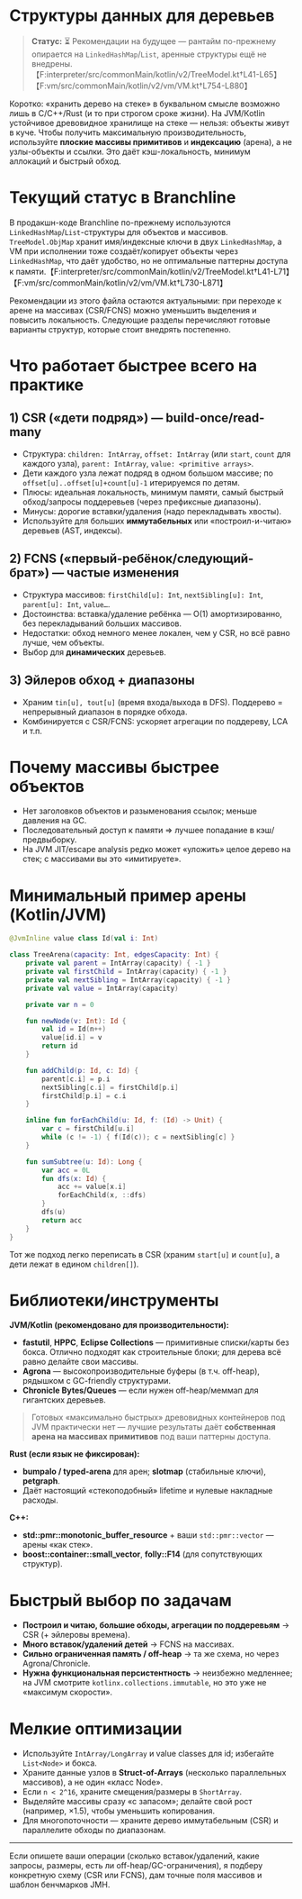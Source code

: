 # Структуры данных для деревьев

> **Статус:** ⏳ Рекомендации на будущее — рантайм по-прежнему опирается на `LinkedHashMap`/`List`, аренные структуры ещё не внедрены.【F:interpreter/src/commonMain/kotlin/v2/TreeModel.kt†L41-L65】【F:vm/src/commonMain/kotlin/v2/vm/VM.kt†L754-L880】

Коротко: «хранить дерево на стеке» в буквальном смысле возможно лишь в C/C++/Rust (и то при строгом сроке жизни). На JVM/Кotlin устойчивое древовидное хранилище на стеке — нельзя: объекты живут в куче. Чтобы получить максимальную производительность, используйте **плоские массивы примитивов** и **индексацию** (арена), а не узлы-объекты и ссылки. Это даёт кэш-локальность, минимум аллокаций и быстрый обход.

# Текущий статус в Branchline

В продакшн-коде Branchline по-прежнему используются `LinkedHashMap`/`List`-структуры для объектов и массивов. `TreeModel.ObjMap` хранит имя/индексные ключи в двух `LinkedHashMap`, а VM при исполнении тоже создаёт/копирует объекты через `LinkedHashMap`, что даёт удобство, но не оптимальные паттерны доступа к памяти.【F:interpreter/src/commonMain/kotlin/v2/TreeModel.kt†L41-L71】【F:vm/src/commonMain/kotlin/v2/vm/VM.kt†L730-L871】

Рекомендации из этого файла остаются актуальными: при переходе к арене на массивах (CSR/FCNS) можно уменьшить выделения и повысить локальность. Следующие разделы перечисляют готовые варианты структур, которые стоит внедрять постепенно.

# Что работает быстрее всего на практике

## 1) CSR («дети подряд») — build-once/read-many

* Структура: `children: IntArray`, `offset: IntArray` (или `start`, `count` для каждого узла), `parent: IntArray`, `value: <primitive arrays>`.
* Дети каждого узла лежат подряд в одном большом массиве; по `offset[u]..offset[u]+count[u]-1` итерируемся по детям.
* Плюсы: идеальная локальность, минимум памяти, самый быстрый обход/запросы поддеревьев (через префиксные диапазоны).
* Минусы: дорогие вставки/удаления (надо перекладывать хвосты).
* Используйте для больших **иммутабельных** или «построил-и-читаю» деревьев (AST, индексы).

## 2) FCNS («первый-ребёнок/следующий-брат») — частые изменения

* Структура массивов:
  `firstChild[u]: Int`, `nextSibling[u]: Int`, `parent[u]: Int`, `value…`.
* Достоинства: вставка/удаление ребёнка — O(1) амортизированно, без перекладываний больших массивов.
* Недостатки: обход немного менее локален, чем у CSR, но всё равно лучше, чем объекты.
* Выбор для **динамических** деревьев.

## 3) Эйлеров обход + диапазоны

* Храним `tin[u], tout[u]` (время входа/выхода в DFS). Поддерево = непрерывный диапазон в порядке обхода.
* Комбинируется с CSR/FCNS: ускоряет агрегации по поддереву, LCA и т.п.

# Почему массивы быстрее объектов

* Нет заголовков объектов и разыменования ссылок; меньше давления на GC.
* Последовательный доступ к памяти ⇒ лучшее попадание в кэш/предвыборку.
* На JVM JIT/escape analysis редко может «уложить» целое дерево на стек; с массивами вы это «имитируете».

# Минимальный пример арены (Kotlin/JVM)

```kotlin
@JvmInline value class Id(val i: Int)

class TreeArena(capacity: Int, edgesCapacity: Int) {
    private val parent = IntArray(capacity) { -1 }
    private val firstChild = IntArray(capacity) { -1 }
    private val nextSibling = IntArray(capacity) { -1 }
    private val value = IntArray(capacity)

    private var n = 0

    fun newNode(v: Int): Id {
        val id = Id(n++)
        value[id.i] = v
        return id
    }

    fun addChild(p: Id, c: Id) {
        parent[c.i] = p.i
        nextSibling[c.i] = firstChild[p.i]
        firstChild[p.i] = c.i
    }

    inline fun forEachChild(u: Id, f: (Id) -> Unit) {
        var c = firstChild[u.i]
        while (c != -1) { f(Id(c)); c = nextSibling[c] }
    }

    fun sumSubtree(u: Id): Long {
        var acc = 0L
        fun dfs(x: Id) {
            acc += value[x.i]
            forEachChild(x, ::dfs)
        }
        dfs(u)
        return acc
    }
}
```

Тот же подход легко переписать в CSR (храним `start[u]` и `count[u]`, а дети лежат в едином `children[]`).

# Библиотеки/инструменты

**JVM/Kotlin (рекомендовано для производительности):**

* **fastutil**, **HPPC**, **Eclipse Collections** — примитивные списки/карты без бокса. Отлично подходят как строительные блоки; для дерева всё равно делайте свои массивы.
* **Agrona** — высокопроизводительные буферы (в т.ч. off-heap), рядышком с GC-friendly структурами.
* **Chronicle Bytes/Queues** — если нужен off-heap/меммап для гигантских деревьев.

> Готовых «максимально быстрых» древовидных контейнеров под JVM практически нет — лучшие результаты даёт **собственная арена на массивах примитивов** под ваши паттерны доступа.

**Rust (если язык не фиксирован):**

* **bumpalo / typed-arena** для арен; **slotmap** (стабильные ключи), **petgraph**.
* Даёт настоящий «стекоподобный» lifetime и нулевые накладные расходы.

**C++:**

* **std::pmr::monotonic\_buffer\_resource** + ваши `std::pmr::vector` — арены «как стек».
* **boost::container::small\_vector**, **folly::F14** (для сопутствующих структур).

# Быстрый выбор по задачам

* **Построил и читаю, большие обходы, агрегации по поддеревьям** → CSR (+ эйлеровы времена).
* **Много вставок/удалений детей** → FCNS на массивах.
* **Сильно ограниченная память / off-heap** → та же схема, но через Agrona/Chronicle.
* **Нужна функциональная персистентность** → неизбежно медленнее; на JVM смотрите `kotlinx.collections.immutable`, но это уже не «максимум скорости».

# Мелкие оптимизации

* Используйте `IntArray/LongArray` и value classes для id; избегайте `List<Node>` и бокса.
* Храните данные узлов в **Struct-of-Arrays** (несколько параллельных массивов), а не один «класс Node».
* Если `n < 2^16`, храните смещения/размеры в `ShortArray`.
* Выделяйте массивы сразу «с запасом»; делайте свой рост (например, ×1.5), чтобы уменьшить копирования.
* Для многопоточности — храните дерево иммутабельным (CSR) и параллелите обходы по диапазонам.

---

Если опишете ваши операции (сколько вставок/удалений, какие запросы, размеры, есть ли off-heap/GC-ограничения), я подберу конкретную схему (CSR или FCNS), дам точные поля массивов и шаблон бенчмарков JMH.
